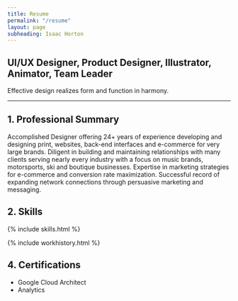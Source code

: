 ```yaml
---
title: Resume
permalink: "/resume"
layout: page
subheading: Isaac Horton
---
```


## UI/UX Designer, Product Designer, Illustrator, Animator, Team Leader

Effective design realizes form and function in harmony.
<hr>

## 1. Professional Summary

<div uk-grid><div class="uk-width-1-2@m">

Accomplished Designer offering 24+ years of experience developing and designing print, websites, back-end interfaces and e-commerce for very large brands. Diligent in building and maintaining relationships with many clients serving nearly every industry with a focus on music brands, motorsports, ski and boutique businesses. Expertise in marketing strategies for e-commerce and conversion rate maximization. Successful record of expanding network connections through persuasive marketing and messaging.
</div>
<div class="uk-width-1-2@m">

</div></div>

## 2. Skills
{% include skills.html %}


{% include workhistory.html %}


## 4. Certifications
  - Google Cloud Architect
  - Analytics

